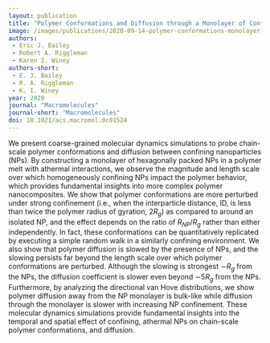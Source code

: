 ```yaml
---
layout: publication
title: "Polymer Conformations and Diffusion through a Monolayer of Confining Nanoparticles" 
image: /images/publications/2020-09-14-polymer-conformations-monolayer-nanoparticles.gif
authors:
 - Eric J. Bailey
 - Robert A. Riggleman
 - Karen I. Winey
authors-short:
 - E. J. Bailey
 - R. A. Riggleman
 - K. I. Winey
year: 2020
journal: "Macromolecules"
journal-short: "Macromolecules"
doi: 10.1021/acs.macromol.0c01524
---
```


We present coarse-grained molecular dynamics simulations to probe chain-scale polymer conformations and diffusion between confining nanoparticles (NPs). By constructing a monolayer of hexagonally packed NPs in a polymer melt with athermal interactions, we observe the magnitude and length scale over which homogeneously confining NPs impact the polymer behavior, which provides fundamental insights into more complex polymer nanocomposites. We show that polymer conformations are more perturbed under strong confinement (i.e., when the interparticle distance, ID, is less than twice the polymer radius of gyration, 2$R_g$) as compared to around an isolated NP, and the effect depends on the ratio of $R_{NP}/R_g$ rather than either independently. In fact, these conformations can be quantitatively replicated by executing a simple random walk in a similarly confining environment. We also show that polymer diffusion is slowed by the presence of NPs, and the slowing persists far beyond the length scale over which polymer conformations are perturbed. Although the slowing is strongest ∼$R_g$ from the NPs, the diffusion coefficient is slower even beyond ∼5$R_g$ from the NPs. Furthermore, by analyzing the directional van Hove distributions, we show polymer diffusion away from the NP monolayer is bulk-like while diffusion through the monolayer is slower with increasing NP confinement. These molecular dynamics simulations provide fundamental insights into the temporal and spatial effect of confining, athermal NPs on chain-scale polymer conformations, and diffusion.
